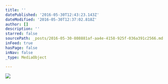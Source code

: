 ```yaml
---
title: ''
datePublished: '2016-05-30T12:43:23.143Z'
dateModified: '2016-05-30T12:37:02.818Z'
author: []
description: ''
starred: false
sourcePath: _posts/2016-05-30-808881af-aa4e-4158-925f-036a391c2566.md
inFeed: true
hasPage: false
inNav: false
_type: MediaObject

---
```

![](https://the-grid-user-content.s3-us-west-2.amazonaws.com/007bfee5-4e2c-4d29-a34f-08a48ec7b1ce.jpg)